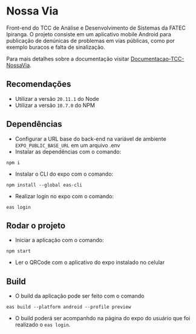 # Nossa Via

Front-end do TCC de Análise e Desenvolvimento de Sistemas da FATEC Ipiranga. O projeto consiste em um aplicativo mobile Android para publicação de denúnicas de problemas em vias públicas, como por exemplo buracos e falta de sinalização. 

Para mais detalhes sobre a documentação visitar [Documentacao-TCC-NossaVia](https://github.com/frsouzaa/Documentacao-TCC-NossaVia).

## Recomendações
- Utilizar a versão `20.11.1` do Node
- Utilizar a versão `10.7.0` do NPM

## Dependências

- Configurar a URL base do back-end na variável de ambiente `EXPO_PUBLIC_BASE_URL` em um arquivo .env
- Instalar as dependências com o comando:
```shell
npm i
```
- Instalar o CLI do expo com o comando:
```shell
npm install --global eas-cli
```
- Realizar login no expo com o comando:
```shell
eas login
```


## Rodar o projeto

- Iniciar a aplicação com o comando: 
```shell
npm start
``` 
- Ler o QRCode com o aplicativo do expo instalado no celular

## Build

- O build da aplicação pode ser feito com o comando 
```shell
eas build --platform android --profile preview
```
- O build poderá ser acompanhdo na página do expo do usuário que foi realizado o `eas login`.

